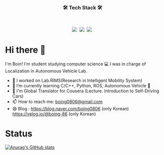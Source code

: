 
<h3 align="center"><b>🛠 Tech Stack 🛠</b></h3>
</br>
<p align="center">
<img src="https://img.shields.io/badge/Python-3776AB?style=flat-square&logo=Python&logoColor=white"/></a>&nbsp
<img src="https://img.shields.io/badge/C/C++-00599C?style=flat-square&logo=c%2B%2B&logoColor=white"/></a>&nbsp
<img src="https://img.shields.io/badge/ROS-22314E?style=flat-square&logo=ROS&logoColor=white"/></a>&nbsp




# Hi there 👋 

<!--**boing-86/boing-86** is a ✨ _special_ ✨ repository because its `README.md` (this file) appears on your GitHub profile.

Here are some ideas to get you started:

- 🤔 I’m looking for help with ...
- 💬 Ask me about ...
- 😄 Pronouns: ...
- ⚡ Fun fact: ...-->
I'm Boin! I'm student studying computer science 💻
I was in charge of Localization in Autonomous Vehicle Lab.

- 🔭 I worked on Lab.RIMS(Research in Intelligent Mobility System)
- 🌱 I’m currently learning C/C++, Python, ROS, Autonomous Vehicle 🚙
- 💬 I'm Global Translator for Cousera (Lecture. Introduction to Self-Driving Cars)
- 📫 How to reach me: boing0806@gmail.com
- 😄 Blog : 
      https://blog.naver.com/boing0806 (only Korean)
      https://velog.io/@boing-86 (only Korean)


# Status
[![Anurag's GitHub stats](https://github-readme-stats.vercel.app/api?username=boing-86)](https://github.com/anuraghazra/github-readme-stats)
